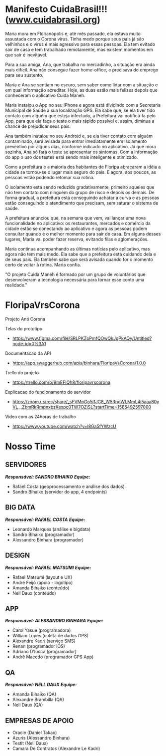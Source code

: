 
# Manifesto CuidaBrasil!!! (www.cuidabrasil.org)
Maria mora em Florianópolis e, até mês passado, ela estava muito assustada com o Corona vírus. Tinha medo porque seus pais já são velhinhos e o vírus é mais agressivo para essas pessoas. Ela tem evitado sair de casa e tem trabalhado remotamente, mas existem momentos em que sair é inevitável. 

Para a sua amiga, Ana, que trabalha no mercadinho, a situação era ainda mais difícil. Ana não consegue fazer home-office, e precisava do emprego para seu sustento.

Maria e Ana se sentiam no escuro, sem saber como lidar com a situação e em qual informação acreditar. Hoje, as duas estão mais felizes depois que conheceram o aplicativo Cuida Maneh. 

Maria instalou o App no seu iPhone e agora está dividindo com a Secretaria Municipal de Saúde a sua localização GPS. Ela sabe que, se ela tiver tido contato com alguém que esteja infectado, a Prefeitura vai notificá-la pelo App, para que ela faça o teste o mais rápido possível e, assim, diminua a chance de prejudicar seus pais.

Ana também instalou no seu Android e, se ela tiver contato com alguém contaminado, será avisada para entrar imediatamente em isolamento preventivo por alguns dias, conforme indicado no aplicativo. Já que mora sozinha, Ana só fará o teste se apresentar os sintomas. Com a informação do app o uso dos testes está sendo mais inteligente e otimizado.

Como a prefeitura e a maioria dos habitantes de Floripa abraçaram a idéia a cidade se tornou-se o lugar mais seguro do país. E agora, aos poucos, as pessoas estão podendo retomar sua rotina. 

O isolamento está sendo reduzido gradativamente, primeiro aqueles que não tem contato com ninguém do grupo de risco e depois os demais. De forma gradual, a prefeitura está conseguindo achatar a curva e as pessoas estão conseguindo o atendimento que precisam, sem saturar o sistema de saúde.

A prefeitura anunciou que, na semana que vem, vai lançar uma nova funcionalidade no aplicativo: os restaurantes, mercados e comércio da cidade estão se conectando ao aplicativo e agora as pessoas podem consultar quando é o melhor momento para sair de casa. Em alguns desses lugares, Maria vai poder fazer reserva, evitando filas e aglomerações. 

Maria continua acompanhando as últimas notícias pelo aplicativo, mas agora não tem mais medo. Ela sabe que a prefeitura está cuidando dela e de seus pais. Ela também sabe que será avisada quando for o momento certo de voltar à rotina. Maria confia.

"O projeto Cuida Maneh é formado por um grupo de voluntários que desenvolveram a tecnologia necessária para tornar esse conto uma realidade."

# FloripaVrsCorona
Projeto Anti Corona 

Telas do prototipo 
* https://www.figma.com/file/SRLPKZoPmfQOwQkJgPkAQy/Untitled?node-id=0%3A1

Documentacao da API 
* https://app.swaggerhub.com/apis/binhara/FloripaVsCorona/1.0.0

Trello do projeto 
* https://trello.com/b/9mEFIQh8/floripavrscorona

Explicacao do funcionamento do servidor 
* https://zoom.us/rec/share/_sFVMpGo5j1JG8_W5RndWLMmL4j5aaa80yVL__ZbmRkRmpnxbzKexpc0TW7OZjSL?startTime=1585492597000

Video com as 24horas de trabalho 
* https://www.youtube.com/watch?v=l8Ga5fYWzcU


# Nosso Time

## **SERVIDORES**
**_Responsável: SANDRO BIHAIKO_**
_**Equipe:**_
- Rafael Costa (geoprocessamento e análise dos dados)
- Sandro Bihaiko (servidor do app, 4 endpoints)

## **BIG DATA**
_**Responsável: RAFAEL COSTA**_
_**Equipe:**_
- Leonardo Marques  (análise e bigdata)
- Sandro Bihaiko (programador)
- Alessandro Binhara (programador)

## **DESIGN**
_**Responsável: RAFAEL MATSUMI**_
_**Equipe:**_
- Rafael Matsumi (layout e UX)
- André Feijó (apoio - logotipo)
- Amanda Bihaiko (conteúdo)
- Nell Daux (conteúdo)

## **APP**
_**Responsável: ALESSANDRO BINHARA**_
_**Equipe:**_
- Carol Yasue (programadora)
- William Lopes (coleta de dados GPS)
- Alexandre Kadri (serviço SMS)
- Renan (programador iOS)
- Adriano D'lucca (programador)
- Andrê Macedo (programador GPS App)

## **QA**
_**Responsável: NELL DAUX**_
_**Equipe:**_
- Amanda Bihaiko (QA)
- Alexandre Brambilla (QA)
- Nell Daux (QA)

## **EMPRESAS DE APOIO**
- Oracle (Daniel Takao)
- Azuris (Alessandro Binhara)
- Testit (Nell Daux)
- Camara De Contratos (Alexandre Le Kadri)
